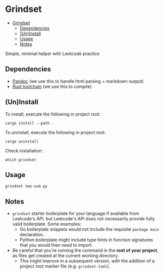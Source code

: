 # Grindset

<!--toc:start-->

- [Grindset](#grindset)
  - [Dependencies](#dependencies)
  - [(Un)Install](#uninstall)
  - [Usage](#usage)
  - [Notes](#notes)
  <!--toc:end-->

Simple, minimal helper with Leetcode practice

## Dependencies

- [Pandoc](https://pandoc.org/installing.html) (we use this to handle html parsing + markdown output)
- [Rust toolchain](https://rustup.rs/) (we use this to compile)

## (Un)Install

To install, execute the following in project root:

```terminal
cargo install --path .
```

To uninstall, execute the following in project root:

```terminal
cargo uninstall
```

Check installation:

```terminal
which grindset
```

## Usage

```terminal
grindset two-sum py
```

## Notes

- `grindset` starter boilerplate for your language if available from Leetcode's API, but Leetcode's API does not necessarily provide fully valid boilerplate. Some examples:
  - Go boilerplate snippets would not include the requisite `package main` declaration.
  - Python boilerplate might include type hints in function signatures that you would then need to import.
- Be careful that you're running the command in the **root of your project**, as files get created at the current working directory.
  - This might improve in a subsequent version, with the addition of a project root marker file (e.g. `grindset.toml`).
